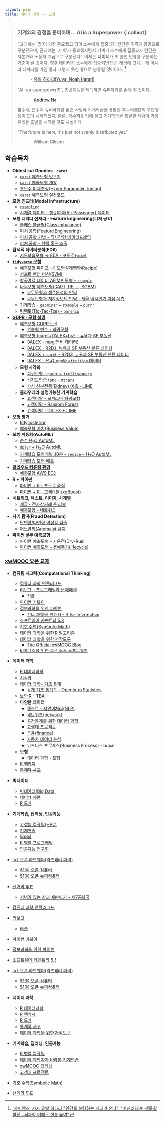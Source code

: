 ```yaml
---
layout: page
title: 데이터 과학 -- 모형
---
```


> ### 기계와의 경쟁을 준비하며... AI is a Superpower {.callout}
>
> "고대에는 '땅'이 가장 중요했고 땅이 소수에게 집중되자 인간은 귀족과 평민으로 구분됐으며, 
> 근대에는 '기계'가 중요해지면서 기계가 소수에게 집중되자 인간은 자본가와 노동자 계급으로 구분됐다". 
> 이제는 **데이터**가 또 한번 인류를 구분하는 기준이 될 것이다. 
> 향후 데이터가 소수에게 집중되면 단순 계급에 그치는 게 아니라 데이터를 가진 종과 그렇지 못한 종으로 분류될 것이이다. [^joongang-yuval]
>
> &nbsp;&nbsp;&nbsp;&nbsp;&nbsp;&nbsp;&nbsp;&nbsp;&nbsp;&nbsp; - [유발 하라리(Yuval Noah Harari)](https://www.youtube.com/watch?v=7Xs3auqcX7k) 
>
> "AI is a superpower!!!", 인공지능을 체득하면 슈퍼파워를 손에 쥘 것이다. 
> 
> &nbsp;&nbsp;&nbsp;&nbsp;&nbsp;&nbsp;&nbsp;&nbsp;&nbsp;&nbsp; - [Andrew Ng](https://twitter.com/andrewyng/status/728986380638916609)
> 
> 금수저, 은수저 슈퍼파워를 받은 사람과 기계학습을 통달한 흑수저들간의 무한경쟁이 드뎌 시작되었다. 물론, 
> 금수저를 입에 물고 기계학습을 통달한 사람이 가장 유리한 출발을 시작한 것도 사실이다.
>
> "The future is here, it's just not evenly distributed yet."  
> 
> &nbsp;&nbsp;&nbsp;&nbsp;&nbsp;&nbsp;&nbsp;&nbsp;&nbsp;&nbsp; - William Gibson


[^joongang-yuval]: ['사피엔스' 저자 유발 하라리 "인간을 해킹하는 시대가 온다", "머신러닝·AI·생물학 발전…뇌과학 이해도 한층 높여"](http://news.mk.co.kr/newsRead.php?year=2018&no=58432)


## 학습목차 

- **Oldest but Goodies - `caret`**
    - [`caret` 예측모형 맛보기](model-caret-intro.html)
    - [`caret` 예측모형 개발](model-caret-build.html)
    - [초모수 미세조정(Hyper Parameter Tuning)](model-hyper-parameter.html)    
    - [`caret` 예측모형 실전코드](model-caret-in-practice.html)
- **모형 인프라(Model Infrastructure)**
    - [`rsampling`](model-rsampling.html) 
    - [시계열 데이터 - 항공여객(Air Passenger) 데이터](model-rsampling-time-series.html) 
- **모형 데이터 전처리 - Feature Engineering(피처 공학)**
    - [클래스 불균형(Class imbalance)](model-class-imbalance.html)
    - [피처 공학(Feature Engineering)](model-feature-engineering.html)
    - [피처 공학 기법 - 직사각형 데이터프레임](model-feature-engineering-tech.html)
    - [피처 공학 - 선택 혹은 추출](model-feature-engineering-selection.html)
- **탐색적 데이터분석(EDA)**
    - [지도학습모형 &rarr; EDA - 포도주(`wine`)](model-eda-wine.html)
- **[`tidyverse` 모형](tidyverse-model.html)**
    - [예측모형 파이프 - R 모형설계행렬(Recipe)](ml-r-design-matrix.html) 
    - [서포트 벡터 머신(SVM)](model_svm.html)
    - [항공여객 데이터 ARIMA 모형 - `rsample`](model_rsample-arima.html)
    - [나무모형 예측모형(CART, RF, ..., SGBM)](model_tree.html)
        - [나무모형과 생존분석의 만남](model_survival_tree.html)
        - [나무모형과 지리정보의 만남 - 서울 택시인기 지점 예측](model_geospatial_taxi.html)
    - [기계학습 - `gapminer` + `rsample` + `purrr`](model-ml-purrr.html) 
    - [틱택토(Tic-Tac-Toe) - `parsnip`](model-tictactoe-parsnip.html) 
- **[GDPR - 모형 설명](model-explain.html)**
    - [예측모형 GDPR 도전](model-gdpr-challenge.html)
        - [연속형 변수 - 회귀모형](model-gdpr-regression.html)
    - [예측모형 (caret+DALEX+biz) - 뉴욕과 SF 부동산](model-r2d3-dalex-with-biz.html) 
        + [DALEX - mpg(연비 데이터)](model-mpg-dalex.html)
        + [DALEX - R2D3, 뉴욕과 SF 부동산 분류 데이터](model-r2d3-dalex.html)
        + [DALEX + `caret` - R2D3, 뉴욕과 SF 부동산 분류 데이터](model-r2d3-caret-dalex.html)
        + [DALEX - $H_2O$, `mpg`와 `attrition` 데이터](model-h2o-dalex.html)
    - **모형 시각화**
        + [회귀모형 - `purrr` + `trelliscopejs`](model_purrr_trelliscopejs.html)
        + [비지도학습 tsne - `mtcars`](model_tsne_mtcars.html)
        + [만성 신부전증(Kidney) 예측 - LIME](model_kidney-lime.html)
    - **클라우데라 설명가능한 기계학습**
        + [고객이탈 - 로지스틱 회귀모형](model-cloudera-logistic.html)
        + [고객이탈 - Random Forest](model-cloudera-rf.html)
        + [고객이탈 - DALEX + LIME](model-cloudera-lime.html)
- **모형 평가**
    - [tidyposterior](model-tidyposterior.html)
    - [예측모형 가치(Business Value)](model-business-value.html)
- **모형 자동화(AutoML)**
    - [순수 $H_2 O$ AutoML](model-h2o-automl.html)
    - [`dplyr` + $H_2 O$ AutoML](model-dplyr-h2o-automl.html)
    - [기계학습 모형개발 30분 - `recipe` + $H_2 O$ AutoML](model-recipe-h2o-automl.html)
    - [기계학습 모형 배포](model-deploy.html)
- **[클라우드 컴퓨팅 환경](model-cloud-infra.html)**
    - [예측모형 AWS EC2](model-aws-ec2.html) 
- **R + 파이썬**
    - [파이썬 + R - 포도주 품질](model-python-wine.html) 
    - [파이썬 + R - 고객이탈 (xgBoost)](model-python-churn.html) 
- **네트워크, 텍스트, 이미지, 시계열**
    - [캐글 - 전자상거래 옷 리뷰](model-kaggle-text.html) 
    - [예측모형 - 네트워크](model-network.html) 
- **사기 탐지(Fraud Detection)**
    - [단변량/다변량 이상점 검출](https://statkclee.github.io/ml/ml-detect-outliers-mahalanobis.html) 
    - [어노말리(Anomaly) 탐지](model-anomaly.html) 
- **파이썬 실무 예측모형**
    - [파이썬 예측모형 - 시운전(Dry-Run)](model-python-predictive-model.html)
    - [파이썬 예측모형 - 생애주기(lifecycle)](model-python-predictive-model-lifecycle.html)


### [xwMOOC 오픈 교재](https://statkclee.github.io/xwMOOC/)

- **컴퓨팅 사고력(Computational Thinking)**
    - [컴퓨터 과학 언플러그드](http://statkclee.github.io/unplugged)  
    - [리보그 - 프로그래밍과 문제해결](https://statkclee.github.io/code-perspectives/)  
         - [러플](http://statkclee.github.io/rur-ple/)  
    - [파이썬 거북이](http://swcarpentry.github.io/python-novice-turtles/index-kr.html)  
    - [정보과학을 위한 파이썬](https://statkclee.github.io/pythonlearn-kr/)  
        + [정보 과학을 위한 R - R for Informatics](https://statkclee.github.io/r4inf/)
    - [소프트웨어 카펜트리 5.3](http://statkclee.github.io/swcarpentry-version-5-3-new/)
    - [기호 수학(Symbolic Math)](https://statkclee.github.io/symbolic-math/)
    - [데이터 과학을 위한 R 알고리즘](https://statkclee.github.io/r-algorithm/)
    - [데이터 과학을 위한 저작도구](https://statkclee.github.io/ds-authoring/)
        - [The Official xwMOOC Blog](https://xwmooc.netlify.com/)
    - [비즈니스를 위한 오픈 소스 소프트웨어](http://statkclee.github.io/open-source-for-business/)    
- **데이터 과학**
    - [R 데이터과학](https://statkclee.github.io/data-science/)
    - [시각화](https://statkclee.github.io/viz/)
    - [데이터 과학– 기초 통계](https://statkclee.github.io/statistics/)    
        - [공개 기초 통계학 - OpenIntro Statistics](https://statkclee.github.io/openIntro-statistics-bookdown/)
    - [보안 R](https://statkclee.github.io/security/) - TBA
    - **다양한 데이터**
        + [텍스트 - 자연어처리(NLP)](https://statkclee.github.io/text/)
        + [네트워크(network)](https://statkclee.github.io/network)
        + [공간통계를 위한 데이터 과학](https://statkclee.github.io/spatial/)        
        + [고생대 프로젝트](http://statkclee.github.io/trilobite)
        + [금융(finance)](https://statkclee.github.io/finance/)
        + [자동차 데이터 분석](https://statkclee.github.io/automotive/)
        + 비즈니스 프로세스(Business Process) - bupar
    - **모형**
        + [데이터 과학 - 모형](https://statkclee.github.io/model/)
    - [~~R 팩키지~~](http://r-pkgs.xwmooc.org/)
    - [~~통계적 사고~~](http://think-stat.xwmooc.org/)
- **빅데이터**
    - [빅데이터(Big Data)](http://statkclee.github.io/bigdata)
    - [데이터 제품](https://statkclee.github.io/data-product/)
    - [R 도커](http://statkclee.github.io/r-docker/)
- **기계학습, 딥러닝, 인공지능**
    - [고성능 컴퓨팅(HPC)](http://statkclee.github.io/hpc)
    - [기계학습](http://statkclee.github.io/ml)
    - [딥러닝](http://statkclee.github.io/deep-learning)
    - [R 병렬 프로그래밍](http://statkclee.github.io/parallel-r/)
    - [인공지능 연구회](https://statkclee.github.io/ai-lab/)
- [IoT 오픈 하드웨어(라즈베리 파이)](http://statkclee.github.io/raspberry-pi)
    - [$100 오픈 컴퓨터](https://statkclee.github.io/one-page/)   
    - [$100 오픈 슈퍼컴퓨터](https://statkclee.github.io/hpc/)
- [선거와 투표](http://statkclee.github.io/politics)
    - [저녁이 있는 삶과 새판짜기 - 제7공화국](https://statkclee.github.io/hq/)


- [컴퓨터 과학 언플러그드](http://unplugged.xwmooc.org)  
- [리보그](http://reeborg.xwmooc.org)  
     - [러플](http://rur-ple.xwmooc.org)  
- [파이썬 거북이](http://swcarpentry.github.io/python-novice-turtles/index-kr.html)  
- [정보과학을 위한 파이썬](http://python.xwmooc.org)  
- [소프트웨어 카펜트리 5.3](http://swcarpentry.xwmooc.org)
- [IoT 오픈 하드웨어(라즈베리 파이)](https://statkclee.github.io/raspberry-pi/)
    - [$100 오픈 컴퓨터](http://computer.xwmooc.org/)   
    - [$100 오픈 슈퍼컴퓨터](http://computers.xwmooc.org/)
- **데이터 과학**
    - [R 데이터과학](http://statkclee.github.io/data-science)
    - [R 팩키지](http://r-pkgs.xwmooc.org/)
    - [R 도커](http://statkclee.github.io/r-docker/)
    - [통계적 사고](http://think-stat.xwmooc.org/)
    - [데이터 과학을 위한 저작도구](https://statkclee.github.io/ds-authoring/)

- **기계학습, 딥러닝, 인공지능**
    - [R 병렬 컴퓨팅](http://statkclee.github.io/parallel-r)
    - [데이터 과학자가 바라본 기계학습](https://statkclee.github.io/ml/)
    - [xwMOOC 딥러닝](https://statkclee.github.io/deep-learning/)
    - [고생대 프로젝트](http://statkclee.github.io/trilobite)
- [기호 수학(Symbolic Math)](http://sympy.xwmooc.org/)
- [선거와 투표](http://politics.xwmooc.org/)

